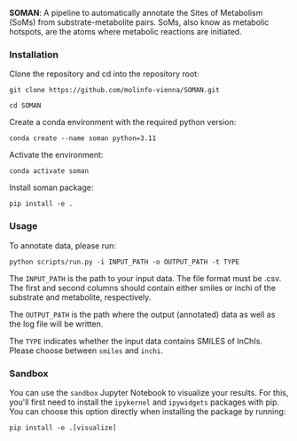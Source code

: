 **SOMAN**: A pipeline to automatically annotate the Sites of Metabolism (SoMs) from substrate-metabolite pairs. SoMs, also know as metabolic hotspots, are the atoms where metabolic reactions are initiated.

### Installation

Clone the repository and cd into the repository root:

`git clone https://github.com/molinfo-vienna/SOMAN.git`

`cd SOMAN`

Create a conda environment with the required python version:

`conda create --name soman python=3.11`

Activate the environment:

`conda activate soman`

Install soman package:

`pip install -e .`


### Usage

To annotate data, please run:

`python scripts/run.py -i INPUT_PATH -o OUTPUT_PATH -t TYPE`

The `INPUT_PATH` is the path to your input data. The file format must be .csv. The first and second columns should contain either smiles or inchi of the substrate and metabolite, respectively.

The `OUTPUT_PATH` is the path where the output (annotated) data as well as the log file will be written.

The `TYPE` indicates whether the input data contains SMILES of InChIs. Please choose between `smiles` and `inchi`.


### Sandbox

You can use the `sandbox` Jupyter Notebook to visualize your results. For this, you'll first need to install the `ipykernel` and `ipywidgets` packages with pip. You can choose this option directly when installing the package by running:

`pip install -e .[visualize]`
